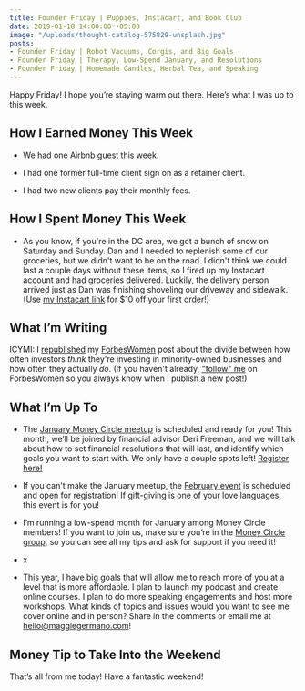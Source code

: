 ```yaml
---
title: Founder Friday | Puppies, Instacart, and Book Club
date: 2019-01-18 14:00:00 -05:00
image: "/uploads/thought-catalog-575829-unsplash.jpg"
posts:
- Founder Friday | Robot Vacuums, Corgis, and Big Goals
- Founder Friday | Therapy, Low-Spend January, and Resolutions
- Founder Friday | Homemade Candles, Herbal Tea, and Speaking
---
```


Happy Friday! I hope you’re staying warm out there. Here’s what I was up to this week.

## **How I Earned Money This Week**

* We had one Airbnb guest this week.

* I had one former full-time client sign on as a retainer client.

* I had two new clients pay their monthly fees.

## **How I Spent Money This Week**

* As you know, if you're in the DC area, we got a bunch of snow on Saturday and Sunday. Dan and I needed to replenish some of our groceries, but we didn't want to be on the road. I didn't think we could last a couple days without these items, so I fired up my Instacart account and had groceries delivered. Luckily, the delivery person arrived just as Dan was finishing shoveling our driveway and sidewalk. (Use [my Instacart link](https://inst.cr/t/2SPbdAMbW) for $10 off your first order!)

## **What I’m Writing**

ICYMI: I [republished](https://www.maggiegermano.com/blog/investors-think-they-are-fair-but-minority-owned-businesses-are-left-out/) my [ForbesWomen](https://www.forbes.com/sites/maggiegermano/2018/12/11/investors-think-they-are-fair-but-minority-owned-businesses-are-left-out/) post about the divide between how often investors *think* they're investing in minority-owned businesses and how often they actually *do*. (If you haven't already, ["follow" me](https://www.forbes.com/sites/maggiegermano/) on ForbesWomen so you always know when I publish a new post!)

## **What I’m Up To**

* The [January Money Circle meetup](https://www.eventbrite.com/e/money-circle-financial-resolutions-that-last-tickets-54309667678) is scheduled and ready for you! This month, we’ll be joined by financial advisor Deri Freeman, and we will talk about how to set financial resolutions that will last, and identify which goals you want to start with. We only have a couple spots left! [Register here!](https://www.eventbrite.com/e/money-circle-financial-resolutions-that-last-tickets-54309667678)

* If you can't make the January meetup, the [February event](https://www.eventbrite.com/e/money-circle-showing-your-love-on-a-budget-tickets-54758999642) is scheduled and open for registration! If gift-giving is one of your love languages, this event is for you!

* I’m running a low-spend month for January among Money Circle members! If you want to join us, make sure you’re in the [Money Circle group](https://www.facebook.com/groups/MoneyCircleGroup), so you can see all my tips and ask for support if you need it!

* x

* This year, I have big goals that will allow me to reach more of you at a level that is more affordable. I plan to launch my podcast and create online courses. I plan to do more speaking engagements and host more workshops. What kinds of topics and issues would you want to see me cover online and in person? Share in the comments or email me at [hello@maggiegermano.com](mailto:hello@maggiegermano.com)!

## **Money Tip to Take Into the Weekend**

That’s all from me today! Have a fantastic weekend!